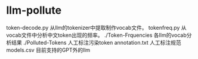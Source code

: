 # llm-pollute
 
token-decode.py 从llm的tokenizer中提取制作vocab文件。
tokenfreq.py    从vocab文件中分析中文token出现的频率。
./Token-Frquencies  各llm的vocab分析结果
./Polluted-Tokens   人工标注污染token
annotation.txt  人工标注规范
models.csv  目前支持的GPT外的llm